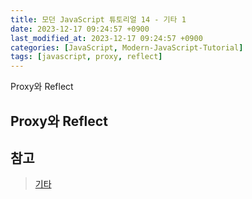 ```yaml
---
title: 모던 JavaScript 튜토리얼 14 - 기타 1
date: 2023-12-17 09:24:57 +0900
last_modified_at: 2023-12-17 09:24:57 +0900
categories: [JavaScript, Modern-JavaScript-Tutorial]
tags: [javascript, proxy, reflect]
---
```


Proxy와 Reflect

## Proxy와 Reflect

## 참고

> [기타](https://ko.javascript.info/js-misc)
